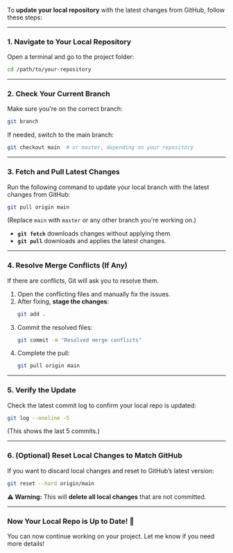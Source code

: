 To **update your local repository** with the latest changes from GitHub, follow these steps:

---

### **1. Navigate to Your Local Repository**
Open a terminal and go to the project folder:  
```sh
cd /path/to/your-repository
```

---

### **2. Check Your Current Branch**
Make sure you're on the correct branch:  
```sh
git branch
```
If needed, switch to the main branch:  
```sh
git checkout main  # or master, depending on your repository
```

---

### **3. Fetch and Pull Latest Changes**
Run the following command to update your local branch with the latest changes from GitHub:  
```sh
git pull origin main
```
(Replace `main` with `master` or any other branch you're working on.)

- **`git fetch`** downloads changes without applying them.
- **`git pull`** downloads and applies the latest changes.

---

### **4. Resolve Merge Conflicts (If Any)**
If there are conflicts, Git will ask you to resolve them.  

1. Open the conflicting files and manually fix the issues.
2. After fixing, **stage the changes**:
   ```sh
   git add .
   ```
3. Commit the resolved files:
   ```sh
   git commit -m "Resolved merge conflicts"
   ```
4. Complete the pull:
   ```sh
   git pull origin main
   ```

---

### **5. Verify the Update**
Check the latest commit log to confirm your local repo is updated:
```sh
git log --oneline -5
```
(This shows the last 5 commits.)

---

### **6. (Optional) Reset Local Changes to Match GitHub**
If you want to discard local changes and reset to GitHub’s latest version:
```sh
git reset --hard origin/main
```
**⚠️ Warning:** This will **delete all local changes** that are not committed.

---

### **Now Your Local Repo is Up to Date!** 🚀  
You can now continue working on your project. Let me know if you need more details!
